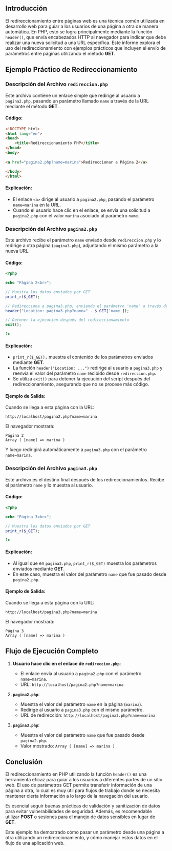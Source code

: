 ## Introducción
El redireccionamiento entre páginas web es una técnica común utilizada en desarrollo web para guiar a los usuarios de una página a otra de manera automática. En PHP, esto se logra principalmente mediante la función `header()`, que envía encabezados HTTP al navegador para indicar que debe realizar una nueva solicitud a una URL específica. Este informe explora el uso del redireccionamiento con ejemplos prácticos que incluyen el envío de parámetros entre páginas utilizando el método **GET**.

## Ejemplo Práctico de Redireccionamiento
### Descripción del Archivo `redireccion.php`

Este archivo contiene un enlace simple que redirige al usuario a `pagina2.php`, pasando un parámetro llamado `name` a través de la URL mediante el método **GET**.

#### Código:

```html
<!DOCTYPE html>
<html lang="en">
<head>
    <title>Redireccionamiento PHP</title>
</head>
<body>
    
<a href="pagina2.php?name=marina">Redireccionar a Página 2</a>

</body>
</html>
```

#### Explicación:
- El enlace `<a>` dirige al usuario a `pagina2.php`, pasando el parámetro `name=marina` en la URL.
- Cuando el usuario hace clic en el enlace, se envía una solicitud a `pagina2.php` con el valor `marina` asociado al parámetro `name`.

### Descripción del Archivo `pagina2.php`

Este archivo recibe el parámetro `name` enviado desde `redireccion.php` y lo redirige a otra página (`pagina3.php`), adjuntando el mismo parámetro a la nueva URL.

#### Código:

```php
<?php

echo "Página 2<br>";

// Muestra los datos enviados por GET
print_r($_GET);

// Redirecciona a pagina3.php, enviando el parámetro 'name' a través de GET
header("Location: pagina3.php?name=" . $_GET['name']);

// Detener la ejecución después del redireccionamiento
exit();

?>
```

#### Explicación:
- `print_r($_GET);` muestra el contenido de los parámetros enviados mediante **GET**.
- La función `header("Location: ...")` redirige al usuario a `pagina3.php` y reenvía el valor del parámetro `name` recibido desde `redireccion.php`.
- Se utiliza `exit()` para detener la ejecución del script después del redireccionamiento, asegurando que no se procese más código.

#### Ejemplo de Salida:
Cuando se llega a esta página con la URL:
```
http://localhost/pagina2.php?name=marina
```
El navegador mostrará:
```
Página 2
Array ( [name] => marina )
```
Y luego redirigirá automáticamente a `pagina3.php` con el parámetro `name=marina`.

### Descripción del Archivo `pagina3.php`

Este archivo es el destino final después de los redireccionamientos. Recibe el parámetro `name` y lo muestra al usuario.

#### Código:

```php
<?php

echo "Página 3<br>";

// Muestra los datos enviados por GET
print_r($_GET);

?>
```

#### Explicación:
- Al igual que en `pagina2.php`, `print_r($_GET)` muestra los parámetros enviados mediante **GET**.
- En este caso, muestra el valor del parámetro `name` que fue pasado desde `pagina2.php`.

#### Ejemplo de Salida:
Cuando se llega a esta página con la URL:
```
http://localhost/pagina3.php?name=marina
```
El navegador mostrará:
```
Página 3
Array ( [name] => marina )
```

## Flujo de Ejecución Completo
1. **Usuario hace clic en el enlace de `redireccion.php`**:
   - El enlace envía al usuario a `pagina2.php` con el parámetro `name=marina`.
   - URL: `http://localhost/pagina2.php?name=marina`

2. **`pagina2.php`**:
   - Muestra el valor del parámetro `name` en la página (`marina`).
   - Redirige al usuario a `pagina3.php` con el mismo parámetro.
   - URL de redirección: `http://localhost/pagina3.php?name=marina`

3. **`pagina3.php`**:
   - Muestra el valor del parámetro `name` que fue pasado desde `pagina2.php`.
   - Valor mostrado: `Array ( [name] => marina )`

## Conclusión

El redireccionamiento en PHP utilizando la función `header()` es una herramienta eficaz para guiar a los usuarios a diferentes partes de un sitio web. El uso de parámetros GET permite transferir información de una página a otra, lo cual es muy útil para flujos de trabajo donde se necesita mantener cierta información a lo largo de la navegación del usuario.

Es esencial seguir buenas prácticas de validación y sanitización de datos para evitar vulnerabilidades de seguridad. Además, es recomendable utilizar **POST** o sesiones para el manejo de datos sensibles en lugar de **GET**.

Este ejemplo ha demostrado cómo pasar un parámetro desde una página a otra utilizando un redireccionamiento, y cómo manejar estos datos en el flujo de una aplicación web.


